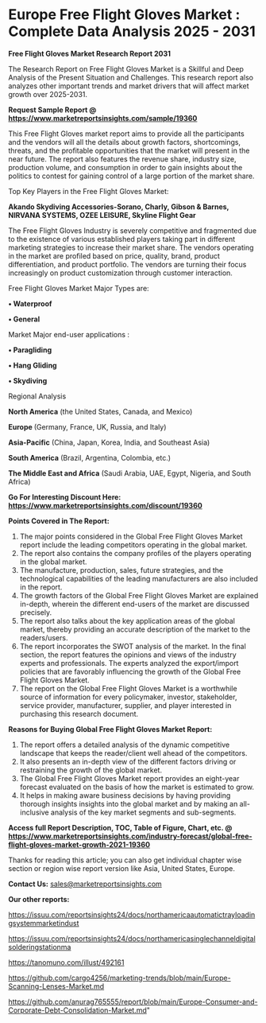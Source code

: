 # Europe Free Flight Gloves Market : Complete Data Analysis 2025 - 2031

<strong>Free Flight Gloves Market Research Report 2031</strong>

The Research Report on Free Flight Gloves Market is a Skillful and Deep Analysis of the Present Situation and Challenges. This research report also analyzes other important trends and market drivers that will affect market growth over 2025-2031.

<strong>Request Sample Report @ <a href=https://www.marketreportsinsights.com/sample/19360>https://www.marketreportsinsights.com/sample/19360</a></strong>

This Free Flight Gloves market report aims to provide all the participants and the vendors will all the details about growth factors, shortcomings, threats, and the profitable opportunities that the market will present in the near future. The report also features the revenue share, industry size, production volume, and consumption in order to gain insights about the politics to contest for gaining control of a large portion of the market share.

Top Key Players in the Free Flight Gloves Market:

<strong>Akando Skydiving Accessories-Sorano, Charly, Gibson & Barnes, NIRVANA SYSTEMS, OZEE LEISURE, Skyline Flight Gear</strong>

The Free Flight Gloves Industry is severely competitive and fragmented due to the existence of various established players taking part in different marketing strategies to increase their market share. The vendors operating in the market are profiled based on price, quality, brand, product differentiation, and product portfolio. The vendors are turning their focus increasingly on product customization through customer interaction.

Free Flight Gloves Market Major Types are:

<strong>• Waterproof

• General</strong>

Market Major end-user applications :

<strong>• Paragliding

• Hang Gliding

• Skydiving</strong>

Regional Analysis

</u><strong><b>North America</b></strong> (the United States, Canada, and Mexico)

<strong><b>Europe </b></strong>(Germany, France, UK, Russia, and Italy)

<strong><b>Asia-Pacific</b></strong> (China, Japan, Korea, India, and Southeast Asia)

<strong><b>South America</b></strong> (Brazil, Argentina, Colombia, etc.)

<strong><b>The Middle East and Africa</b></strong> (Saudi Arabia, UAE, Egypt, Nigeria, and South Africa)

<strong>Go For Interesting Discount Here: <a href=https://www.marketreportsinsights.com/discount/19360>https://www.marketreportsinsights.com/discount/19360</a></strong>

<strong>Points Covered in The Report:</strong>
<ol>
  <li>The major points considered in the Global Free Flight Gloves Market report include the leading competitors operating in the global market.</li>
  <li>The report also contains the company profiles of the players operating in the global market.</li>
  <li>The manufacture, production, sales, future strategies, and the technological capabilities of the leading manufacturers are also included in the report.</li>
  <li>The growth factors of the Global Free Flight Gloves Market are explained in-depth, wherein the different end-users of the market are discussed precisely.</li>
  <li>The report also talks about the key application areas of the global market, thereby providing an accurate description of the market to the readers/users.</li>
  <li>The report incorporates the SWOT analysis of the market. In the final section, the report features the opinions and views of the industry experts and professionals. The experts analyzed the export/import policies that are favorably influencing the growth of the Global Free Flight Gloves Market.</li>
  <li>The report on the Global Free Flight Gloves Market is a worthwhile source of information for every policymaker, investor, stakeholder, service provider, manufacturer, supplier, and player interested in purchasing this research document.</li>
</ol>
<strong>Reasons for Buying Global Free Flight Gloves Market Report:</strong>

<ol>
  <li>The report offers a detailed analysis of the dynamic competitive landscape that keeps the reader/client well ahead of the competitors.</li>
  <li>It also presents an in-depth view of the different factors driving or restraining the growth of the global market.</li>
  <li>The Global Free Flight Gloves Market report provides an eight-year forecast evaluated on the basis of how the market is estimated to grow.</li>
  <li>It helps in making aware business decisions by having providing thorough insights insights into the global market and by making an all-inclusive analysis of the key market segments and sub-segments.</li>
</ol>
<strong>Access full Report Description, TOC, Table of Figure, Chart, etc. @ <a href=https://www.marketreportsinsights.com/industry-forecast/global-free-flight-gloves-market-growth-2021-19360>https://www.marketreportsinsights.com/industry-forecast/global-free-flight-gloves-market-growth-2021-19360</a></strong>


Thanks for reading this article; you can also get individual chapter wise section or region wise report version like Asia, United States, Europe.

<strong>Contact Us:</strong>
sales@marketreportsinsights.com

<strong>Our other reports:</strong>

<a href=https://issuu.com/reportsinsights24/docs/northamericaautomatictrayloadingsystemmarketindust>https://issuu.com/reportsinsights24/docs/northamericaautomatictrayloadingsystemmarketindust</a>

<a href=https://issuu.com/reportsinsights24/docs/northamericasinglechanneldigitalsolderingstationma>https://issuu.com/reportsinsights24/docs/northamericasinglechanneldigitalsolderingstationma</a>

<a href=https://tanomuno.com/illust/492161>https://tanomuno.com/illust/492161</a>

<a href=https://github.com/cargo4256/marketing-trends/blob/main/Europe-Scanning-Lenses-Market.md>https://github.com/cargo4256/marketing-trends/blob/main/Europe-Scanning-Lenses-Market.md</a>

<a href=https://github.com/anurag765555/report/blob/main/Europe-Consumer-and-Corporate-Debt-Consolidation-Market.md>https://github.com/anurag765555/report/blob/main/Europe-Consumer-and-Corporate-Debt-Consolidation-Market.md</a>"
